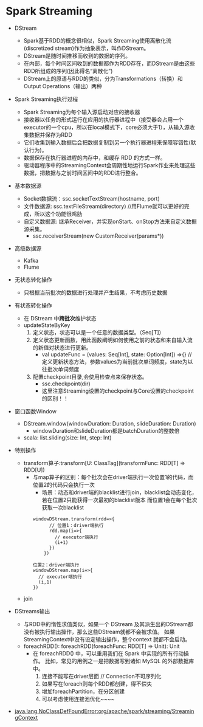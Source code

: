 # Spark Streaming

- DStream
    - Spark基于RDD的概念很相似，Spark Streaming使用离散化流(discretized stream)作为抽象表示，叫作DStream。
    - DStream是随时间推移而收到的数据的序列。
    - 在内部，每个时间区间收到的数据都作为RDD存在，而DStream是由这些RDD所组成的序列(因此得名“离散化”)
    - DStream上的原语与RDD的类似，分为Transformations（转换）和Output Operations（输出）两种
    
- Spark Streaming执行过程
    - Spark Streaming为每个输入源启动对应的接收器
    - 接收器以任务的形式运行在应用的执行器进程中（接受器会占用一个executor的一个cpu，所以在local模式下，core必须大于1），从输入源收集数据并保存为RDD
    - 它们收集到输入数据后会把数据复制到另一个执行器进程来保障容错性(默认行为)。
    - 数据保存在执行器进程的内存中，和缓存 RDD 的方式一样。
    - 驱动器程序中的StreamingContext会周期性地运行Spark作业来处理这些数据，把数据与之前时间区间中的RDD进行整合。

- 基本数据源
    - Socket数据流：ssc.socketTextStream(hostname, port)
    - 文件数据源: ssc.textFileStream(directory) //用Flume就可以更好的完成，所以这个功能很鸡肋
    - 自定义数据源: 继承Receiver，并实现onStart、onStop方法来自定义数据源采集。
        - ssc.receiverStream(new CustomReceiver(params*))
        
- 高级数据源
    - Kafka
    - Flume
    
- 无状态转化操作
    - 只根据当前批次的数据进行处理并产生结果，不考虑历史数据
    
- 有状态转化操作
    - 在 DStream 中**跨批次**维护状态
    - updateStateByKey
        1. 定义状态，状态可以是一个任意的数据类型。（Seq\[T]） 
        1. 定义状态更新函数，用此函数阐明如何使用之前的状态和来自输入流的新值对状态进行更新。
            - val updateFunc = (values: Seq[Int], state: Option[Int]) =>{} // 定义更新状态方法，参数values为当前批次单词频度，state为以往批次单词频度
        1. 配置checkpoint目录,会使用检查点来保存状态。
            - ssc.checkpoint(dir)
            - 这里注意Streaming设置的checkpoint与Core设置的checkpoint的区别！！
            
- 窗口函数Window
    - DStream.window(windowDuration: Duration, slideDuration: Duration)
        - windowDuration和slideDuration都是batchDuration的整数倍
    - scala: list.sliding(size: Int, step: Int)
    
- 特别操作
    - transform算子:transform[U: ClassTag](transformFunc: RDD[T] => RDD[U])
        - 与map算子的区别：每个批次会在driver端执行一次位置1的代码，而位置2的代码只会执行一次
            - 场景：动态和driver端的blacklist进行join，blacklist会动态变化，若在位置2只能获得一次最初的blacklist版本
            而位置1会在每个批次获取一次blacklist
            ```
            windowDStream.transform(rdd=>{
                  // 位置1：driver端执行
                  rdd.map(i=>{
                    // executor端执行
                    (i+1)
                  })
                })
            
            位置2：driver端执行
            windowDStream.map(i=>{
              // executor端执行
              (i,1)
            })
            ```
    - join
            
- DStreams输出
    - 与RDD中的惰性求值类似，如果一个 DStream 及其派生出的DStream都没有被执行输出操作，那么这些DStream就都不会被求值。
    如果StreamingContext中没有设定输出操作，整个context 就都不会启动。
    - foreachRDD(): foreachRDD(foreachFunc: RDD[T] => Unit): Unit
        - 在 foreachRDD() 中，可以重用我们在 Spark 中实现的所有行动操作。
        比如，常见的用例之一是把数据写到诸如 MySQL 的外部数据库中。 
            1. 连接不能写在driver层面 // Connection不可序列化
            1. 如果写在foreach则每个RDD都创建，得不偿失
            1. 增加foreachPartition，在分区创建
            1. 可以考虑使用连接池优化~~~~


- [java.lang.NoClassDefFoundError:org/apache/spark/streaming/StreamingContext](https://blog.csdn.net/appleyuchi/article/details/81633335)